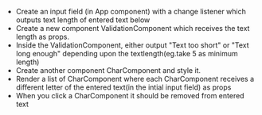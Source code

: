 - Create an input field (in App component) with a change listener which outputs text length of entered text below 
- Create a new component ValidationComponent which receives the text length as props.
- Inside the ValidationComponent, either output "Text too short" or "Text long enough" depending upon the textlength(eg.take 5 as minimum length)
- Create another component CharComponent and style it.
- Render a list of CharComponent where each CharComponent receives a different letter of the entered text(in the intial input field) as props
- When you click a CharComponent it should be removed from entered text
